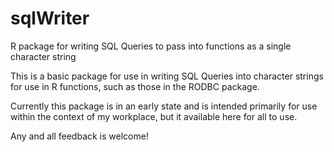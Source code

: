 # sqlWriter
R package for writing SQL Queries to pass into functions as a single character string

This is a basic package for use in writing SQL Queries into character strings for use in R functions, such as those in the RODBC package.

Currently this package is in an early state and is intended primarily for use within the context of my workplace, but it available here for all to use.

Any and all feedback is welcome!
